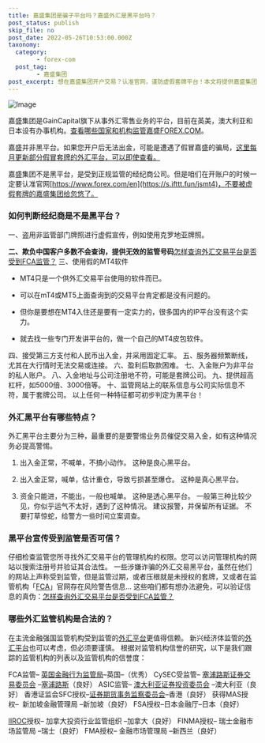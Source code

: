 ```yaml
---
title: 嘉盛集团是骗子平台吗？嘉盛外汇是黑平台吗？
post_status: publish
skip_file: no
post_date: 2022-05-26T10:53:00.000Z
taxonomy:
  category:
        - forex-com
  post_tag:
        - 嘉盛集团
post_excerpt: 想在嘉盛集团开户交易？认准官网，谨防虚假套牌平台！本文将提供嘉盛集团的官方网站链接，并教你如何识别虚假套牌平台，确保你的资金安全。
---
```

![Image](https://prod-files-secure.s3.us-west-2.amazonaws.com/39ed1227-6d7d-4570-be36-9ccd4a2c4241/11766e16-b822-4d36-961a-9a11107588e4/Untitled.png?X-Amz-Algorithm=AWS4-HMAC-SHA256&X-Amz-Content-Sha256=UNSIGNED-PAYLOAD&X-Amz-Credential=AKIAT73L2G45HZZMZUHI%2F20240819%2Fus-west-2%2Fs3%2Faws4_request&X-Amz-Date=20240819T221333Z&X-Amz-Expires=3600&X-Amz-Signature=0799df6754a32a314c17293fca99ca7dc1e27fa9cbd38e1f8b48fcade4163bc4&X-Amz-SignedHeaders=host&x-id=GetObject)

嘉盛集团是GainCapital旗下从事外汇零售业务的平台，目前在英美，澳大利亚和日本设有办事机构。[查看哪些国家和机构监管嘉盛FOREX.COM](https://www.ssgg.net/gaincapital-formal-brokers.html#section_1)。

嘉盛并非黑平台。如果您开户后无法出金，可能是遭遇了假冒嘉盛的骗局，[这里每月更新部分假冒套牌的外汇平台，可以即使查看。](https://we.laowei8.com/last-fake-forex-brokers.html)

嘉盛集团不是黑平台，是受到正规监管的经纪商公司。但是咱们在开账户的时候一定要认准官网[https://www.forex.com/en](https://s.ifttt.fun/jsmt4)，不要被虚假套牌的嘉盛集团给忽悠了。

### 如何判断经纪商是不是黑平台？

一、盗用非监管部门牌照进行虚假宣传，例如使用克罗地亚牌照。

**二、欺负中国客户多数不会查询，提供无效的监管号码**[怎样查询外汇交易平台是否受到FCA监管？](https://we.laowei8.com/is-real-fca.html)
三、使用假的MT4软件

* MT4只是一个供外汇交易平台使用的软件而已。

* 可以在mT4或MT5上面查询到的交易平台肯定都是没有问题的。

* 但你是要想在MT4入住还是要有一定实力的，很多国内的IP平台没有这个实力。

* 就去找一些专门开发讲平台的，做一个自己的MT4皮包软件。

四、接受第三方支付和人民币出入金，并采用固定汇率。
五、服务器频繁断线，尤其在大行情时无法交易或连接。
六、盈利后取款困难。
七、入金账户为非平台的私人账户。
八、入金地址与公司注册地不符，可能是套牌公司。
九、提供超高杠杆，如5000倍、3000倍等。
十、监管网站上的联系信息与公司实际信息不符，属于套牌公司。
以上任何一种特征都可初步判定为黑平台！

### 外汇黑平台有哪些特点？

外汇黑平台主要分为三种，最重要的是要警惕业务员催促交易入金，如有这种情况务必提高警惕。

1. 出入金正常，不喊单，不搞小动作。 这种是良心黑平台。

1. 出入金正常，喊单，估计重仓，导致亏损甚至爆仓。 这种是真心黑平台。

1. 资金只能进，不能出，一般也喊单。 这种是透心黑平台。
一般第三种比较少见，你似乎运气不太好，遇到了这种情况。
建议报警，并保留所有证据。 不要打草惊蛇，给警方一些时间立案调查。

### 黑平台宣传受到监管是否可信？

仔细检查监管您所寻找外汇交易平台的管理机构的权限。您可以访问管理机构的网站以搜索注册号并验证其合法性。
一些涉嫌诈骗的外汇交易黑平台，虽然在他们的网站上声称受到监管，但是监管过期，或者压根就是未授权的套牌，又或者在监管机构「[FCA](https://www.fca.org.uk/)」官网存在风险警告信息…
这些咱们都有想办法避免，可以验证信息的真伪：[怎样查询外汇交易平台是否受到FCA监管？](https://we.laowei8.com/is-real-fca.html)

### 哪些外汇监管机构是合法的？

在主流金融强国监管机构受到监管的[外汇平台](https://we.laowei8.com/question/which-style-eness)更值得信赖。
新兴经济体监管的[外汇平台](https://we.laowei8.com/question/which-style-eness)也可以考虑，但必须要谨慎。
根据对监管机构信誉的研究，以下是我们跟踪的监管机构的列表以及监管机构的信誉度：

FCA监管– [英国金融行为监管局](https://we.laowei8.com/product-category/fca)–英国–（优秀）
CySEC受监管– [塞浦路斯证券交易委员会](https://we.laowei8.com/product-category/cysec) –[塞浦路斯](https://baike.baidu.com/item/%E5%A1%9E%E6%B5%A6%E8%B7%AF%E6%96%AF/129361)（良好）
ASIC监管– [澳大利亚证券投资委员会](https://we.laowei8.com/product-category/asic) –澳大利亚（良好）
香港证监会SFC授权–[证券期货事务监察委员会](https://sc.sfc.hk/TuniS/www.sfc.hk/TC/)–香港（良好）
获得MAS授权–  新加坡金融管理局 –新加坡（良好）
FSA授权–日本金融厅–日本（良好）

[IIROC](https://iiac.ca/)授权– 加拿大投资行业监管组织 –加拿大（良好）
FINMA授权– 瑞士金融市场监管局 –瑞士（良好）
FMA授权– 金融市场管理局 –新西兰（良好）